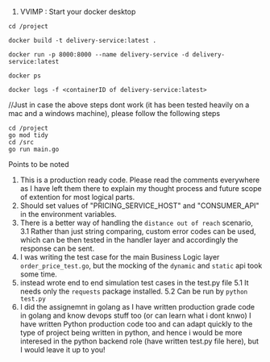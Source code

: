 1. VVIMP : Start your docker desktop
```
cd /project

docker build -t delivery-service:latest .

docker run -p 8000:8000 --name delivery-service -d delivery-service:latest

docker ps

docker logs -f <containerID of delivery-service:latest>
```

//Just in case the above steps dont work (it has been tested heavily on a mac and a windows machine), please follow the following steps

```
cd /project
go mod tidy
cd /src
go run main.go
```
Points to be noted
1. This is a production ready code. Please read the comments everywhere as I have left them there to explain my thought process and future scope of extention for most logical parts.
2. Should set values of "PRICING_SERVICE_HOST" and  "CONSUMER_API" in the environment variables.
3. There is a better way of handling the `distance out of reach` scenario, 
    3.1 Rather than just string comparing, custom error codes can be used, which can be then tested in the handler layer and accordingly the response can be sent.
4. I was writing the test case for the main Business Logic layer `order_price_test.go`, but the mocking of the `dynamic` and `static` api took some time. 
5. instead wrote end to end simulation test cases in the test.py file
    5.1 It needs only the `requests` package installed.
    5.2 Can be run by `python test.py`
6. I did the assignemnt in golang as I have written production grade code in golang and know devops stuff too (or can learn what i dont knwo)
I have written Python production code too and can adapt quickly to the type of project being written in python, and hence i would be more interesed in the python backend role (have written test.py file here), but I would leave it up to you!
